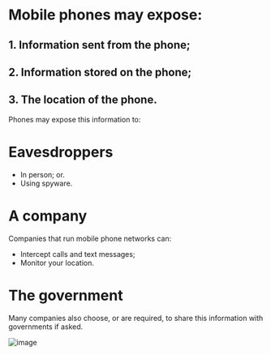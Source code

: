 [Title]: # (The Problem with Mobile Phones)
[Order]: # (0)

# Mobile phones may expose:

## 1.  Information sent from the phone;
## 2.  Information stored on the phone;
## 3.  The location of the phone. 

Phones may expose this information to:

# Eavesdroppers

* In person; or.
* Using spyware.

# A company

Companies that run mobile phone networks can: 

*	Intercept calls and text messages;
* 	Monitor your location.  

# The government

Many companies also choose, or are required, to share this information with governments if asked.

![image](mobile1.png)
